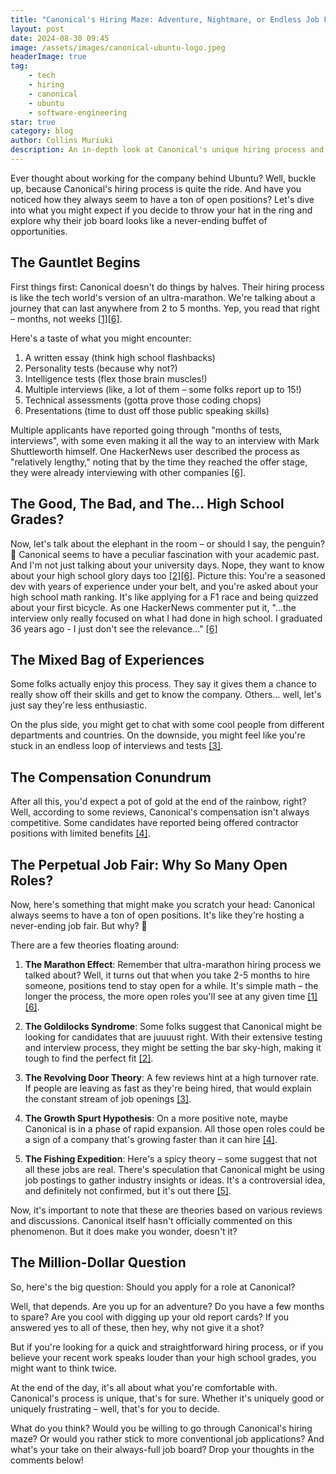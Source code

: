 ```yaml
---
title: "Canonical's Hiring Maze: Adventure, Nightmare, or Endless Job Fair?"
layout: post
date: 2024-08-30 09:45
image: /assets/images/canonical-ubuntu-logo.jpeg
headerImage: true
tag:
    - tech
    - hiring
    - canonical
    - ubuntu
    - software-engineering
star: true
category: blog
author: Collins Muriuki
description: An in-depth look at Canonical's unique hiring process and why they always seem to have many open positions
---
```


Ever thought about working for the company behind Ubuntu? Well, buckle up, because Canonical's hiring process is quite the ride. And have you noticed how they always seem to have a ton of open positions? Let's dive into what you might expect if you decide to throw your hat in the ring and explore why their job board looks like a never-ending buffet of opportunities.

## The Gauntlet Begins

First things first: Canonical doesn't do things by halves. Their hiring process is like the tech world's version of an ultra-marathon. We're talking about a journey that can last anywhere from 2 to 5 months. Yep, you read that right – months, not weeks [[1]](https://www.glassdoor.com/Interview/Canonical-Interview-Questions-E230560.htm)[[6]](https://news.ycombinator.com/item?id=36667863).

Here's a taste of what you might encounter:

1. A written essay (think high school flashbacks)
2. Personality tests (because why not?)
3. Intelligence tests (flex those brain muscles!)
4. Multiple interviews (like, a lot of them – some folks report up to 15!)
5. Technical assessments (gotta prove those coding chops)
6. Presentations (time to dust off those public speaking skills)

Multiple applicants have reported going through "months of tests, interviews", with some even making it all the way to an interview with Mark Shuttleworth himself. One HackerNews user described the process as "relatively lengthy," noting that by the time they reached the offer stage, they were already interviewing with other companies [[6]](https://news.ycombinator.com/item?id=36667863).


## The Good, The Bad, and The... High School Grades?

Now, let's talk about the elephant in the room – or should I say, the penguin? 🐧 Canonical seems to have a peculiar fascination with your academic past. And I'm not just talking about your university days. Nope, they want to know about your high school glory days too [[2]](https://www.reddit.com/r/linux/comments/thsrcp/this_was_the_first_stage_of_the_interview_process/)[[6]](https://news.ycombinator.com/item?id=#36667863).
Picture this: You're a seasoned dev with years of experience under your belt, and you're asked about your high school math ranking. It's like applying for a F1 race and being quizzed about your first bicycle. As one HackerNews commenter put it, "...the interview only really focused on what I had done in high school. I graduated 36 years ago - I just don't see the relevance..." [[6]](https://news.ycombinator.com/item?id=36667863)

## The Mixed Bag of Experiences

Some folks actually enjoy this process. They say it gives them a chance to really show off their skills and get to know the company. Others... well, let's just say they're less enthusiastic.

On the plus side, you might get to chat with some cool people from different departments and countries. On the downside, you might feel like you're stuck in an endless loop of interviews and tests [[3]](https://www.glassdoor.com/Interview/Canonical-Interview-Questions-E230560.htm).

## The Compensation Conundrum

After all this, you'd expect a pot of gold at the end of the rainbow, right? Well, according to some reviews, Canonical's compensation isn't always competitive. Some candidates have reported being offered contractor positions with limited benefits [[4]](https://www.glassdoor.com/Interview/Canonical-Interview-Questions-E230560.htm).

## The Perpetual Job Fair: Why So Many Open Roles?

Now, here's something that might make you scratch your head: Canonical always seems to have a ton of open positions. It's like they're hosting a never-ending job fair. But why? 🤔

There are a few theories floating around:

1. **The Marathon Effect**: Remember that ultra-marathon hiring process we talked about? Well, it turns out that when you take 2-5 months to hire someone, positions tend to stay open for a while. It's simple math – the longer the process, the more open roles you'll see at any given time [[1]](https://www.glassdoor.com/Interview/Canonical-Interview-Questions-E230560.htm)[[6]](https://news.ycombinator.com/item?id=36667863).

2. **The Goldilocks Syndrome**: Some folks suggest that Canonical might be looking for candidates that are juuuust right. With their extensive testing and interview process, they might be setting the bar sky-high, making it tough to find the perfect fit [[2]](https://www.reddit.com/r/linux/comments/thsrcp/this_was_the_first_stage_of_the_interview_process/).

3. **The Revolving Door Theory**: A few reviews hint at a high turnover rate. If people are leaving as fast as they're being hired, that would explain the constant stream of job openings [[3]](https://www.glassdoor.com/Interview/Canonical-Interview-Questions-E230560.htm).

4. **The Growth Spurt Hypothesis**: On a more positive note, maybe Canonical is in a phase of rapid expansion. All those open roles could be a sign of a company that's growing faster than it can hire [[4]](https://www.glassdoor.com/Interview/Canonical-Interview-Questions-E230560.htm).

5. **The Fishing Expedition**: Here's a spicy theory – some suggest that not all these jobs are real. There's speculation that Canonical might be using job postings to gather industry insights or ideas. It's a controversial idea, and definitely not confirmed, but it's out there [[5]](https://www.glassdoor.com/Interview/Canonical-Interview-Questions-E230560.htm).

Now, it's important to note that these are theories based on various reviews and discussions. Canonical itself hasn't officially commented on this phenomenon. But it does make you wonder, doesn't it?

## The Million-Dollar Question

So, here's the big question: Should you apply for a role at Canonical?

Well, that depends. Are you up for an adventure? Do you have a few months to spare? Are you cool with digging up your old report cards? If you answered yes to all of these, then hey, why not give it a shot?

But if you're looking for a quick and straightforward hiring process, or if you believe your recent work speaks louder than your high school grades, you might want to think twice.

At the end of the day, it's all about what you're comfortable with. Canonical's process is unique, that's for sure. Whether it's uniquely good or uniquely frustrating – well, that's for you to decide.

What do you think? Would you be willing to go through Canonical's hiring maze? Or would you rather stick to more conventional job applications? And what's your take on their always-full job board? Drop your thoughts in the comments below!

